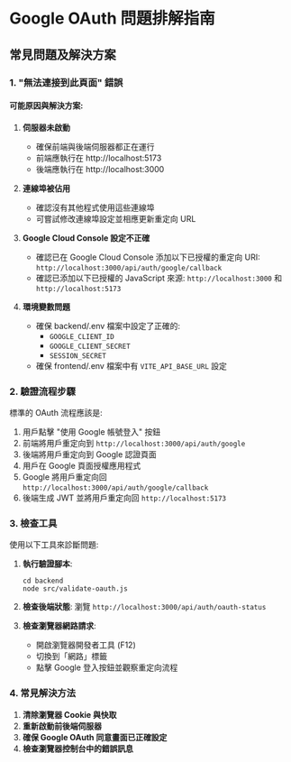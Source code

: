 # Google OAuth 問題排解指南

## 常見問題及解決方案

### 1. "無法連接到此頁面" 錯誤

#### 可能原因與解決方案:

1. **伺服器未啟動**
   - 確保前端與後端伺服器都正在運行
   - 前端應執行在 http://localhost:5173
   - 後端應執行在 http://localhost:3000

2. **連線埠被佔用**
   - 確認沒有其他程式使用這些連線埠
   - 可嘗試修改連線埠設定並相應更新重定向 URL

3. **Google Cloud Console 設定不正確**
   - 確認已在 Google Cloud Console 添加以下已授權的重定向 URI:
     `http://localhost:3000/api/auth/google/callback`
   - 確認已添加以下已授權的 JavaScript 來源:
     `http://localhost:3000` 和 `http://localhost:5173`

4. **環境變數問題**
   - 確保 backend/.env 檔案中設定了正確的:
     - `GOOGLE_CLIENT_ID`
     - `GOOGLE_CLIENT_SECRET`
     - `SESSION_SECRET`
   - 確保 frontend/.env 檔案中有 `VITE_API_BASE_URL` 設定

### 2. 驗證流程步驟

標準的 OAuth 流程應該是:

1. 用戶點擊 "使用 Google 帳號登入" 按鈕
2. 前端將用戶重定向到 `http://localhost:3000/api/auth/google`
3. 後端將用戶重定向到 Google 認證頁面
4. 用戶在 Google 頁面授權應用程式
5. Google 將用戶重定向回 `http://localhost:3000/api/auth/google/callback`
6. 後端生成 JWT 並將用戶重定向回 `http://localhost:5173`

### 3. 檢查工具

使用以下工具來診斷問題:

1. **執行驗證腳本**: 
   ```
   cd backend
   node src/validate-oauth.js
   ```

2. **檢查後端狀態**:
   瀏覽 `http://localhost:3000/api/auth/oauth-status`

3. **檢查瀏覽器網路請求**:
   - 開啟瀏覽器開發者工具 (F12)
   - 切換到「網路」標籤
   - 點擊 Google 登入按鈕並觀察重定向流程

### 4. 常見解決方法

1. **清除瀏覽器 Cookie 與快取**
2. **重新啟動前後端伺服器**
3. **確保 Google OAuth 同意畫面已正確設定**
4. **檢查瀏覽器控制台中的錯誤訊息**
